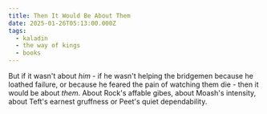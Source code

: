 ```yaml
---
title: Then It Would Be About Them
date: 2025-01-26T05:13:00.000Z
tags:
  - kaladin
  - the way of kings
  - books
---
```

But if it wasn't about *him* - if he wasn't helping the bridgemen because he loathed failure, or because he feared the pain of watching them die - then it would be about *them*. About Rock's affable gibes, about Moash's intensity, about Teft's earnest gruffness or Peet's quiet dependability.

